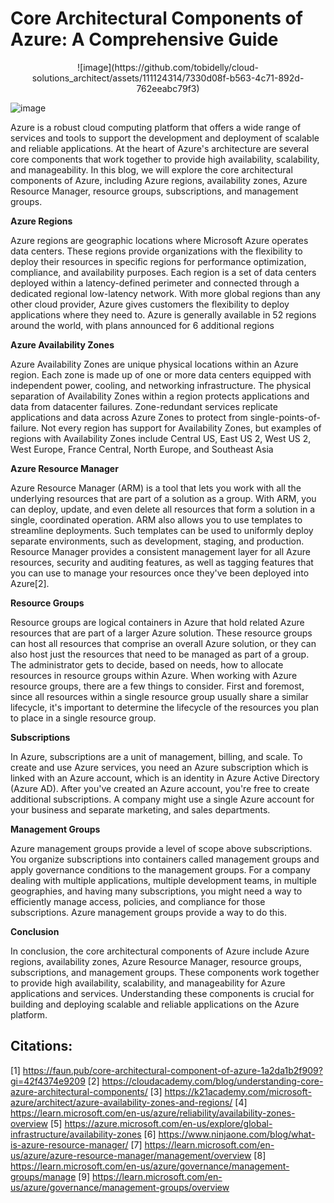 # Core Architectural Components of Azure: A Comprehensive Guide

<div style="text-align: center;">
  ![image](https://github.com/tobidelly/cloud-solutions_architect/assets/111124314/7330d08f-b563-4c71-892d-762eeabc79f3)
</div>


![image](https://github.com/tobidelly/cloud-solutions_architect/assets/111124314/7330d08f-b563-4c71-892d-762eeabc79f3)


Azure is a robust cloud computing platform that offers a wide range of services and tools to support the development and deployment of scalable and reliable applications. At the heart of Azure's architecture are several core components that work together to provide high availability, scalability, and manageability. In this blog, we will explore the core architectural components of Azure, including Azure regions, availability zones, Azure Resource Manager, resource groups, subscriptions, and management groups.

**Azure Regions**

Azure regions are geographic locations where Microsoft Azure operates data centers. These regions provide organizations with the flexibility to deploy their resources in specific regions for performance optimization, compliance, and availability purposes. Each region is a set of data centers deployed within a latency-defined perimeter and connected through a dedicated regional low-latency network. With more global regions than any other cloud provider, Azure gives customers the flexibility to deploy applications where they need to. Azure is generally available in 52 regions around the world, with plans announced for 6 additional regions

**Azure Availability Zones**

Azure Availability Zones are unique physical locations within an Azure region. Each zone is made up of one or more data centers equipped with independent power, cooling, and networking infrastructure. The physical separation of Availability Zones within a region protects applications and data from datacenter failures. Zone-redundant services replicate applications and data across Azure Zones to protect from single-points-of-failure. Not every region has support for Availability Zones, but examples of regions with Availability Zones include Central US, East US 2, West US 2, West Europe, France Central, North Europe, and Southeast Asia

**Azure Resource Manager**

Azure Resource Manager (ARM) is a tool that lets you work with all the underlying resources that are part of a solution as a group. With ARM, you can deploy, update, and even delete all resources that form a solution in a single, coordinated operation. ARM also allows you to use templates to streamline deployments. Such templates can be used to uniformly deploy separate environments, such as development, staging, and production. Resource Manager provides a consistent management layer for all Azure resources, security and auditing features, as well as tagging features that you can use to manage your resources once they've been deployed into Azure[2].

**Resource Groups**

Resource groups are logical containers in Azure that hold related Azure resources that are part of a larger Azure solution. These resource groups can host all resources that comprise an overall Azure solution, or they can also host just the resources that need to be managed as part of a group. The administrator gets to decide, based on needs, how to allocate resources in resource groups within Azure. When working with Azure resource groups, there are a few things to consider. First and foremost, since all resources within a single resource group usually share a similar lifecycle, it's important to determine the lifecycle of the resources you plan to place in a single resource group.

**Subscriptions**

In Azure, subscriptions are a unit of management, billing, and scale. To create and use Azure services, you need an Azure subscription which is linked with an Azure account, which is an identity in Azure Active Directory (Azure AD). After you've created an Azure account, you're free to create additional subscriptions. A company might use a single Azure account for your business and separate marketing, and sales departments.

**Management Groups**

Azure management groups provide a level of scope above subscriptions. You organize subscriptions into containers called management groups and apply governance conditions to the management groups. For a company dealing with multiple applications, multiple development teams, in multiple geographies, and having many subscriptions, you might need a way to efficiently manage access, policies, and compliance for those subscriptions. Azure management groups provide a way to do this.

**Conclusion**

In conclusion, the core architectural components of Azure include Azure regions, availability zones, Azure Resource Manager, resource groups, subscriptions, and management groups. These components work together to provide high availability, scalability, and manageability for Azure applications and services. Understanding these components is crucial for building and deploying scalable and reliable applications on the Azure platform.


## Citations:
[1] https://faun.pub/core-architectural-component-of-azure-1a2da1b2f909?gi=42f4374e9209
[2] https://cloudacademy.com/blog/understanding-core-azure-architectural-components/
[3] https://k21academy.com/microsoft-azure/architect/azure-availability-zones-and-regions/
[4] https://learn.microsoft.com/en-us/azure/reliability/availability-zones-overview
[5] https://azure.microsoft.com/en-us/explore/global-infrastructure/availability-zones
[6] https://www.ninjaone.com/blog/what-is-azure-resource-manager/
[7] https://learn.microsoft.com/en-us/azure/azure-resource-manager/management/overview
[8] https://learn.microsoft.com/en-us/azure/governance/management-groups/manage
[9] https://learn.microsoft.com/en-us/azure/governance/management-groups/overview
